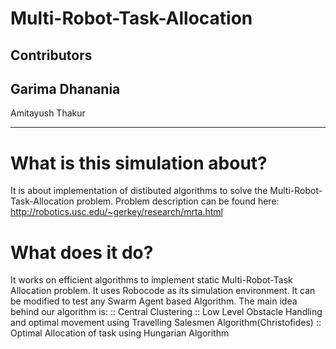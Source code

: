 # Multi-Robot-Task-Allocation
Contributors
--------------------
 
  Garima Dhanania
  --------------------
  Amitayush Thakur
 
--------------------

# What is this simulation about?
It is about implementation of distibuted algorithms to solve the Multi-Robot-Task-Allocation problem.
Problem description can be found here:
  http://robotics.usc.edu/~gerkey/research/mrta.html

# What does it do?
It works on efficient algorithms to implement static Multi-Robot-Task Allocation problem. It uses Robocode
as its simulation environment. It can be modified to test any Swarm Agent based Algorithm.
The main idea behind our algorithm is:
      :: Central Clustering 
      :: Low Level Obstacle Handling and optimal movement using Travelling Salesmen Algorithm(Christofides)
      :: Optimal Allocation of task using Hungarian Algorithm
